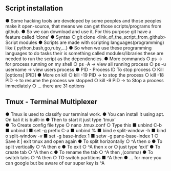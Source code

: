 ## Script installation
● Some hacking tools are developed by some peoples and those peoples make it open-source, that means we can get those scripts/programs from github.
● So we can download and use it. For this purpose git have a feature called ‘clone’
● Syntax
  ○ git clone <link_of_the_script_from_github> Script modules
● Scripts are made with scripting languages(programming) like { python,bash,go,ruby,...}
● So when we use these programming languages to do tasks their is something called modules/libraries these are needed to run the script as the dependencies.
● More commands
  ○ ps -> for process running on my shell
  ○ ps -A -> view all running process
  ○ ps -u username -> view users process
● PID - Process ID To stop process
  ○ Kill [options] [PID]
● More on kill
  ○ kill -19 PID -> to stop the process
  ○ kill -18 PID -> to resume the process we stopped
  ○ kill -9 PID -> to Stop a process immediately
   ○ … there are 31 options
## Tmux - Terminal Multiplexer
● Tmux is used to classify our terminal work.
● You can install it using apt. On kali it is built-in
● Then to start it just type ‘tmux’\
● To Create config file type
  ○ nano .tmux.conf
  ○ Type this
■ unbind C-b
■ unbind l
■ set -g prefix C-a
■ unbind %
■ bind e split-window -h
■ bind o split-window -v
■ set -g base-index 1
■ setw -g pane-base-index 1
 ○ Save it | exit tmux and open again
● To split horizontally
 ○ ^A then o
● To split vertically
 ○ ^A then e
● To exit
 ○ ^A then x or
 ○ just type ‘exit’
● To create tab
 ○ ^A then c
● To rename the tab
 ○ ^A then ,(comma)
● To switch tabs
 ○ ^A then <numbers>
 ○ TO switch partitions
■ ^A then <arrow>
  ● … for more you can google but be aware of our super key is ^A